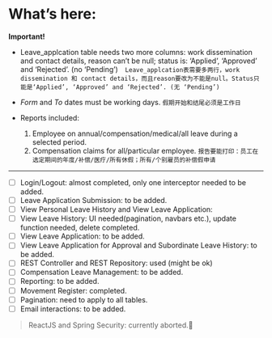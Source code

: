 # What’s here:

**Important!**

* Leave_applcation table needs two more columns: work dissemination and contact details, reason can’t be null; status is: ‘Applied’, ‘Approved’ and ‘Rejected’. (no ‘Pending’)`  Leave_applcation表需要多两行，work dissemination 和 contact details，而且reason要改为不能是null。Status只能是‘Applied’, ‘Approved’ and ‘Rejected’. (无 ‘Pending’)`
* *Form* and *To* dates must be working days.
  `假期开始和结尾必须是工作日`
* Reports included:
  
  1. Employee on annual/compensation/medical/all leave during a selected period.
  2. Compensation claims for all/particular employee.
     `报告要能打印：员工在选定期间的年度/补偿/医疗/所有休假；所有/个别雇员的补偿假申请`

---

* [ ] Login/Logout: almost completed, only one interceptor needed to be added.
* [ ] Leave Application Submission: to be added.
* [ ] View Personal Leave History and View Leave Application:
* [ ] View Leave History: UI needed(pagination, navbars etc.), update function needed, delete completed.
* [ ] View Leave Application: to be added.
* [ ] View Leave Application for Approval and Subordinate Leave History: to be added.
* [ ] REST Controller and REST Repository: used (might be ok)
* [ ] Compensation Leave Management: to be added.
* [ ] Reporting: to be added.
* [ ] Movement Register: completed.
* [ ] Pagination: need to apply to all tables.
* [ ] Email interactions: to be added.

> ReactJS and Spring Security: currently aborted.👀️ 

